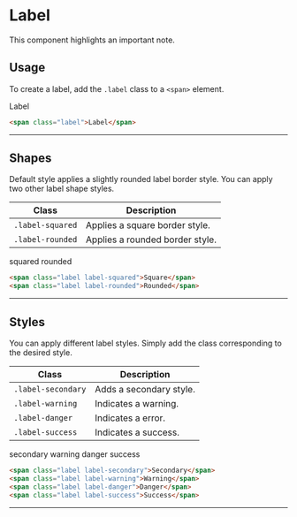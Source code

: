 # Label

This component highlights an important note.

## Usage

To create a label, add the ```.label``` class to a ```<span>``` element.

<div class="docs-demo">
    <span class="label">Label</span>
</div>

```html
<span class="label">Label</span>
```

-----------

## Shapes

Default style applies a slightly rounded label border style. You can apply two other label shape styles.

| Class | Description |
| ------ | ------- |
| ```.label-squared``` | Applies a square border style. |
| ```.label-rounded``` | Applies a rounded border style. |

<div class="docs-demo">
    <span class="label label-squared margin">squared</span>
    <span class="label label-rounded margin">rounded</span>
</div>

```html
<span class="label label-squared">Square</span>
<span class="label label-rounded">Rounded</span>
```

-----------

## Styles

You can apply different label styles. Simply add the class corresponding to the desired style.

| Class | Description |
| ------ | ------- |
| ```.label-secondary``` | Adds a secondary style. |
| ```.label-warning``` | Indicates a warning. |
| ```.label-danger``` | Indicates a error. |
| ```.label-success``` | Indicates a success. |

<div class="docs-demo">
    <span class="label label-secondary margin">secondary</span>
    <span class="label label-warning margin">warning</span>
    <span class="label label-danger margin">danger</span>
    <span class="label label-success margin">success</span>
</div>

```html
<span class="label label-secondary">Secondary</span>
<span class="label label-warning">Warning</span>
<span class="label label-danger">Danger</span>
<span class="label label-success">Success</span>
```

-----------
